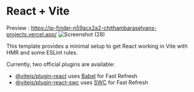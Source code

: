 # React + Vite

Preview : https://ip-finder-n59acx2a2-chithambaraselvans-projects.vercel.app/
![Screenshot (28)](https://github.com/user-attachments/assets/edf83614-955a-4547-9789-c3381525687d)


This template provides a minimal setup to get React working in Vite with HMR and some ESLint rules.

Currently, two official plugins are available:

- [@vitejs/plugin-react](https://github.com/vitejs/vite-plugin-react/blob/main/packages/plugin-react/README.md) uses [Babel](https://babeljs.io/) for Fast Refresh
- [@vitejs/plugin-react-swc](https://github.com/vitejs/vite-plugin-react-swc) uses [SWC](https://swc.rs/) for Fast Refresh
